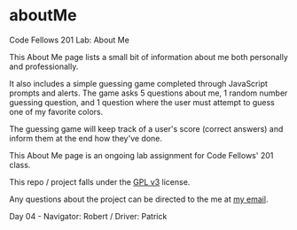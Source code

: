 # aboutMe
Code Fellows 201 Lab: About Me

This About Me page lists a small bit of information about me both personally and professionally.

It also includes a simple guessing game completed through JavaScript prompts and alerts. The game asks 5 questions about me, 1 random number guessing question, and 1 question where the user must attempt to guess one of my favorite colors.

The guessing game will keep track of a user's score (correct answers) and inform them at the end how they've done.

This About Me page is an ongoing lab assignment for Code Fellows' 201 class.

This repo / project falls under the [GPL v3](https://www.gnu.org/licenses/gpl-3.0.en.html) license.

Any questions about the project can be directed to the me at [my email](mailto:robert.j.nielsen@outlook.com).

Day 04 - Navigator: Robert / Driver: Patrick
